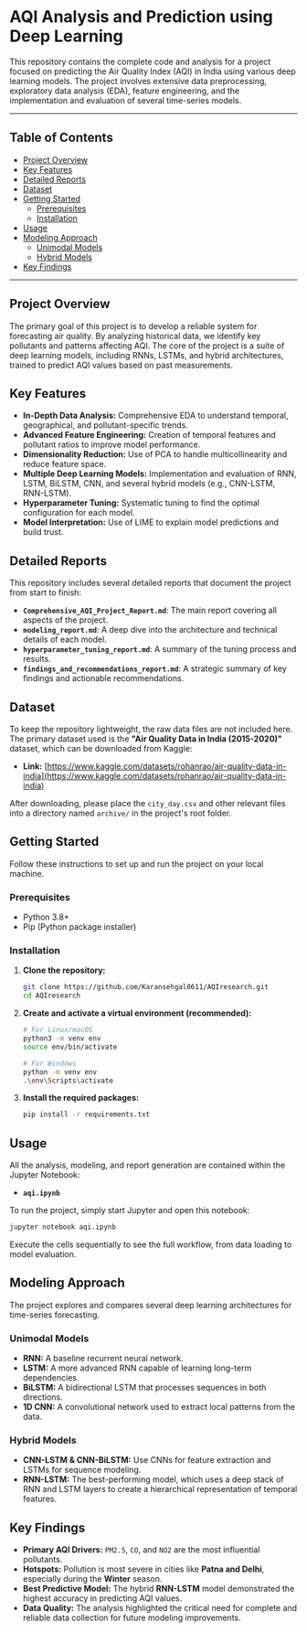 # AQI Analysis and Prediction using Deep Learning

This repository contains the complete code and analysis for a project focused on predicting the Air Quality Index (AQI) in India using various deep learning models. The project involves extensive data preprocessing, exploratory data analysis (EDA), feature engineering, and the implementation and evaluation of several time-series models.

---

## Table of Contents

- [Project Overview](#project-overview)
- [Key Features](#key-features)
- [Detailed Reports](#detailed-reports)
- [Dataset](#dataset)
- [Getting Started](#getting-started)
  - [Prerequisites](#prerequisites)
  - [Installation](#installation)
- [Usage](#usage)
- [Modeling Approach](#modeling-approach)
  - [Unimodal Models](#unimodal-models)
  - [Hybrid Models](#hybrid-models)
- [Key Findings](#key-findings)

---

## Project Overview

The primary goal of this project is to develop a reliable system for forecasting air quality. By analyzing historical data, we identify key pollutants and patterns affecting AQI. The core of the project is a suite of deep learning models, including RNNs, LSTMs, and hybrid architectures, trained to predict AQI values based on past measurements.

## Key Features

- **In-Depth Data Analysis:** Comprehensive EDA to understand temporal, geographical, and pollutant-specific trends.
- **Advanced Feature Engineering:** Creation of temporal features and pollutant ratios to improve model performance.
- **Dimensionality Reduction:** Use of PCA to handle multicollinearity and reduce feature space.
- **Multiple Deep Learning Models:** Implementation and evaluation of RNN, LSTM, BiLSTM, CNN, and several hybrid models (e.g., CNN-LSTM, RNN-LSTM).
- **Hyperparameter Tuning:** Systematic tuning to find the optimal configuration for each model.
- **Model Interpretation:** Use of LIME to explain model predictions and build trust.

## Detailed Reports

This repository includes several detailed reports that document the project from start to finish:

- **`Comprehensive_AQI_Project_Report.md`**: The main report covering all aspects of the project.
- **`modeling_report.md`**: A deep dive into the architecture and technical details of each model.
- **`hyperparameter_tuning_report.md`**: A summary of the tuning process and results.
- **`findings_and_recommendations_report.md`**: A strategic summary of key findings and actionable recommendations.

## Dataset

To keep the repository lightweight, the raw data files are not included here. The primary dataset used is the **"Air Quality Data in India (2015-2020)"** dataset, which can be downloaded from Kaggle:

- **Link:** [https://www.kaggle.com/datasets/rohanrao/air-quality-data-in-india](https://www.kaggle.com/datasets/rohanrao/air-quality-data-in-india)

After downloading, please place the `city_day.csv` and other relevant files into a directory named `archive/` in the project's root folder.

## Getting Started

Follow these instructions to set up and run the project on your local machine.

### Prerequisites

- Python 3.8+
- Pip (Python package installer)

### Installation

1.  **Clone the repository:**
    ```bash
    git clone https://github.com/Karansehgal0611/AQIresearch.git
    cd AQIresearch
    ```

2.  **Create and activate a virtual environment (recommended):**
    ```bash
    # For Linux/macOS
    python3 -m venv env
    source env/bin/activate

    # For Windows
    python -m venv env
    .\env\Scripts\activate
    ```

3.  **Install the required packages:**
    ```bash
    pip install -r requirements.txt
    ```

## Usage

All the analysis, modeling, and report generation are contained within the Jupyter Notebook:

- **`aqi.ipynb`**

To run the project, simply start Jupyter and open this notebook:

```bash
jupyter notebook aqi.ipynb
```

Execute the cells sequentially to see the full workflow, from data loading to model evaluation.

## Modeling Approach

The project explores and compares several deep learning architectures for time-series forecasting.

### Unimodal Models

- **RNN:** A baseline recurrent neural network.
- **LSTM:** A more advanced RNN capable of learning long-term dependencies.
- **BiLSTM:** A bidirectional LSTM that processes sequences in both directions.
- **1D CNN:** A convolutional network used to extract local patterns from the data.

### Hybrid Models

- **CNN-LSTM & CNN-BiLSTM:** Use CNNs for feature extraction and LSTMs for sequence modeling.
- **RNN-LSTM:** The best-performing model, which uses a deep stack of RNN and LSTM layers to create a hierarchical representation of temporal features.

## Key Findings

- **Primary AQI Drivers:** `PM2.5`, `CO`, and `NO2` are the most influential pollutants.
- **Hotspots:** Pollution is most severe in cities like **Patna and Delhi**, especially during the **Winter** season.
- **Best Predictive Model:** The hybrid **RNN-LSTM** model demonstrated the highest accuracy in predicting AQI values.
- **Data Quality:** The analysis highlighted the critical need for complete and reliable data collection for future modeling improvements.
